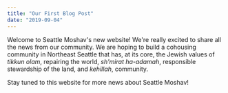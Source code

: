 ```yaml
---
title: "Our First Blog Post"
date: "2019-09-04"
---
```

Welcome to Seattle Moshav's new website! We're really excited to share all the news from our community. We are hoping to build a cohousing community in Northeast Seattle that has, at its core, the Jewish values of _tikkun olam_, repairing the world, _sh'mirat ha-adamah_, responsible stewardship of the land, and _kehillah_, community.

Stay tuned to this website for more news about Seattle Moshav!
